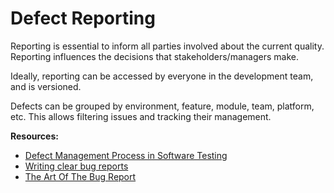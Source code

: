 # Defect Reporting

Reporting is essential to inform all parties involved about the current quality. Reporting influences the decisions that stakeholders/managers make.

Ideally, reporting can be accessed by everyone in the development team, and is versioned.

Defects can be grouped by environment, feature, module, team, platform, etc. This allows filtering issues and tracking their management.

**Resources:**
- [Defect Management Process in Software Testing](https://www.guru99.com/defect-management-process.html)
- [Writing clear bug reports](https://automationhacks.io/2020/07/25/writing-clear-bug-reports/)
- [The Art Of The Bug Report](https://www.ministryoftesting.com/dojo/series/the-testing-planet-2019/lessons/the-art-of-the-bug-report)
